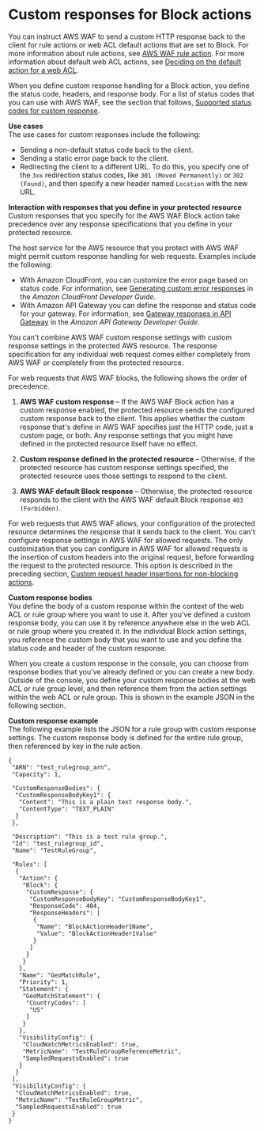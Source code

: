 # Custom responses for Block actions<a name="customizing-the-response-for-blocked-requests"></a>

You can instruct AWS WAF to send a custom HTTP response back to the client for rule actions or web ACL default actions that are set to Block\. For more information about rule actions, see [AWS WAF rule action](waf-rule-action.md)\. For more information about default web ACL actions, see [Deciding on the default action for a web ACL](web-acl-default-action.md)\.

When you define custom response handling for a Block action, you define the status code, headers, and response body\. For a list of status codes that you can use with AWS WAF, see the section that follows, [Supported status codes for custom response](customizing-the-response-status-codes.md)\. 

**Use cases**  
The use cases for custom responses include the following: 
+ Sending a non\-default status code back to the client\.
+ Sending a static error page back to the client\.
+ Redirecting the client to a different URL\. To do this, you specify one of the `3xx` redirection status codes, like `301 (Moved Permanently)` or `302 (Found)`, and then specify a new header named `Location` with the new URL\. 

**Interaction with responses that you define in your protected resource**  
Custom responses that you specify for the AWS WAF Block action take precedence over any response specifications that you define in your protected resource\. 

The host service for the AWS resource that you protect with AWS WAF might permit custom response handling for web requests\. Examples include the following: 
+ With Amazon CloudFront, you can customize the error page based on status code\. For information, see [Generating custom error responses](https://docs.aws.amazon.com/AmazonCloudFront/latest/DeveloperGuide/GeneratingCustomErrorResponses.html) in the *Amazon CloudFront Developer Guide*\. 
+ With Amazon API Gateway you can define the response and status code for your gateway\. For information, see [Gateway responses in API Gateway](https://docs.aws.amazon.com/apigateway/latest/developerguide/api-gateway-gatewayResponse-definition.html) in the *Amazon API Gateway Developer Guide*\. 

You can't combine AWS WAF custom response settings with custom response settings in the protected AWS resource\. The response specification for any individual web request comes either completely from AWS WAF or completely from the protected resource\. 

For web requests that AWS WAF blocks, the following shows the order of precedence\.

1. **AWS WAF custom response** – If the AWS WAF Block action has a custom response enabled, the protected resource sends the configured custom response back to the client\. This applies whether the custom response that's define in AWS WAF specifies just the HTTP code, just a custom page, or both\. Any response settings that you might have defined in the protected resource itself have no effect\. 

1. **Custom response defined in the protected resource** – Otherwise, if the protected resource has custom response settings specified, the protected resource uses those settings to respond to the client\. 

1. **AWS WAF default Block response** – Otherwise, the protected resource responds to the client with the AWS WAF default Block response `403 (Forbidden)`\. 

For web requests that AWS WAF allows, your configuration of the protected resource determines the response that it sends back to the client\. You can't configure response settings in AWS WAF for allowed requests\. The only customization that you can configure in AWS WAF for allowed requests is the insertion of custom headers into the original request, before forwarding the request to the protected resource\. This option is described in the preceding section, [Custom request header insertions for non\-blocking actions](customizing-the-incoming-request.md)\. 

**Custom response bodies**  
You define the body of a custom response within the context of the web ACL or rule group where you want to use it\. After you've defined a custom response body, you can use it by reference anywhere else in the web ACL or rule group where you created it\. In the individual Block action settings, you reference the custom body that you want to use and you define the status code and header of the custom response\. 

When you create a custom response in the console, you can choose from response bodies that you've already defined or you can create a new body\. Outside of the console, you define your custom response bodies at the web ACL or rule group level, and then reference them from the action settings within the web ACL or rule group\. This is shown in the example JSON in the following section\. 

**Custom response example**  
The following example lists the JSON for a rule group with custom response settings\. The custom response body is defined for the entire rule group, then referenced by key in the rule action\.

```
{
 "ARN": "test_rulegroup_arn",
 "Capacity": 1,
 
 "CustomResponseBodies": {
  "CustomResponseBodyKey1": {
   "Content": "This is a plain text response body.",
   "ContentType": "TEXT_PLAIN"
  }
 },
 
 "Description": "This is a test rule group.",
 "Id": "test_rulegroup_id",
 "Name": "TestRuleGroup",
 
 "Rules": [
  {
   "Action": {
    "Block": {
     "CustomResponse": {
      "CustomResponseBodyKey": "CustomResponseBodyKey1",
      "ResponseCode": 404,
      "ResponseHeaders": [
       {
        "Name": "BlockActionHeader1Name",
        "Value": "BlockActionHeader1Value"
       }
      ]
     }
    }
   },
   "Name": "GeoMatchRule",
   "Priority": 1,
   "Statement": {
    "GeoMatchStatement": {
     "CountryCodes": [
      "US"
     ]
    }
   },
   "VisibilityConfig": {
    "CloudWatchMetricsEnabled": true,
    "MetricName": "TestRuleGroupReferenceMetric",
    "SampledRequestsEnabled": true
   }
  }
 ],
 "VisibilityConfig": {
  "CloudWatchMetricsEnabled": true,
  "MetricName": "TestRuleGroupMetric",
  "SampledRequestsEnabled": true
 }
}
```